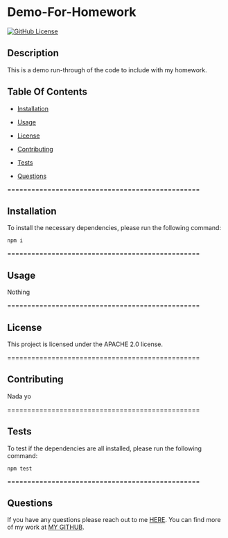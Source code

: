 # Demo-For-Homework
[![GitHub License](https://img.shields.io/badge/license-APACHE%202.0-blue.svg)](https://opensource.org/licenses/Apache-2.0)

## Description

This is a demo run-through of the code to include with my homework.

  ## Table Of Contents

* [Installation](#installation)

* [Usage](#usage)

* [License](#license)

* [Contributing](#contributing)

* [Tests](#tests)

* [Questions](#questions)

================================================

## Installation

To install the necessary dependencies, please run the following command:

```
npm i
```

================================================

## Usage

Nothing

================================================

## License

This project is licensed under the APACHE 2.0 license.

================================================

## Contributing

Nada yo

================================================

## Tests

To test if the dependencies are all installed, please run the following command:

```
npm test
```

================================================

## Questions

If you have any questions please reach out to me [HERE](mailto:josh@joshwatkins.photo). You can find more of my work at [MY GITHUB](https://www.github.com/joshuakwatkins/).


